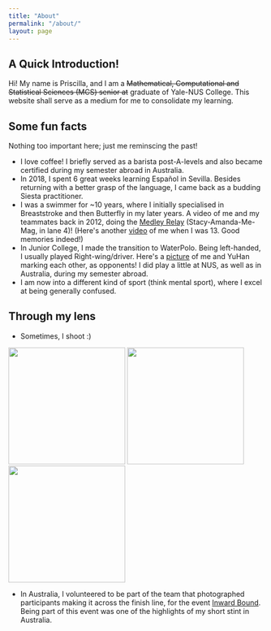```yaml
---
title: "About"
permalink: "/about/"
layout: page
---
```


## A Quick Introduction!

Hi! My name is Priscilla, and I am a ~~Mathematical, Computational and Statistical Sciences (MCS) senior at~~ graduate of Yale-NUS College. This website shall serve as a medium for me to consolidate my learning. 

## Some fun facts 

Nothing too important here; just me reminscing the past!

 - I love coffee! I briefly served as a barista post-A-levels and also became certified during my semester abroad in Australia. 
 - In 2018, I spent 6 great weeks learning Español in Sevilla. Besides returning with a better grasp of the language, I came back as a budding Siesta practitioner.
 - I was a swimmer for ~10 years, where I initially specialised in Breaststroke and then Butterfly in my later years. A video of me and my teammates back in 2012, doing the [Medley Relay](https://www.youtube.com/watch?v=pBbgvWIjAjQ) (Stacy-Amanda-Me-Mag, in lane 4)! (Here's another [video](https://www.youtube.com/watch?v=swXCs3du4CA) of me when I was 13. Good memories indeed!)  
 - In Junior College, I made the transition to WaterPolo. Being left-handed, I usually played Right-wing/driver. Here's a [picture](https://www.redsports.sg/2015/04/09/national-adiv-waterpolo-girls-sajc-hci/) of me and YuHan marking each other, as opponents! I did play a little at NUS, as well as in Australia, during my semester abroad.
 - I am now into a different kind of sport (think mental sport), where I excel at being generally confused.
 

## Through my lens
 
 - Sometimes, I shoot :) 

<p float="left">
  <img src="https://user-images.githubusercontent.com/39128341/120971966-d3ad2780-c79f-11eb-9118-34362f83049a.jpg" width="230" />
  <img src="https://user-images.githubusercontent.com/39128341/120972283-2ab2fc80-c7a0-11eb-8d99-9880259c2d4b.jpg" width="230" /> 
  <img src="https://user-images.githubusercontent.com/39128341/120972550-6d74d480-c7a0-11eb-8033-094af16c3a61.jpg" width="230" />
</p>

- In Australia, I volunteered to be part of the team that photographed participants making it across the finish line, for the event [Inward Bound](https://anuinwardbound.com/). Being part of this event was one of the highlights of my short stint in Australia.





